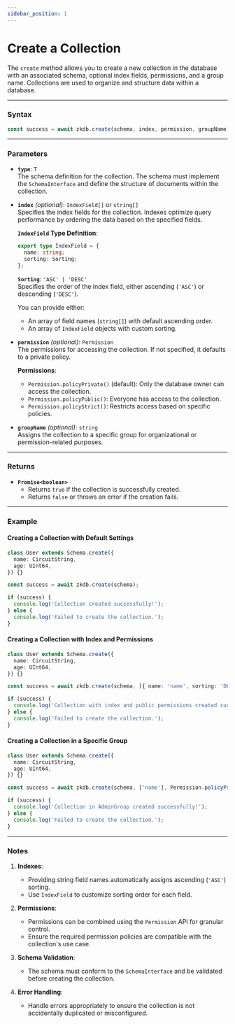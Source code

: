 ```yaml
---
sidebar_position: 1
---
```


# Create a Collection

The `create` method allows you to create a new collection in the database with an associated schema, optional index fields, permissions, and a group name. Collections are used to organize and structure data within a database.

---

### Syntax
```ts
const success = await zkdb.create(schema, index, permission, groupName);
```

---

### Parameters

- **`type`**: `T`  
  The schema definition for the collection. The schema must implement the `SchemaInterface` and define the structure of documents within the collection.

- **`index`** *(optional)*: `IndexField[]` or `string[]`  
  Specifies the index fields for the collection. Indexes optimize query performance by ordering the data based on the specified fields.

  **`IndexField` Type Definition**:
  ```ts
  export type IndexField = {
    name: string;
    sorting: Sorting;
  };
  ```

  **`Sorting`**: `'ASC' | 'DESC'`  
  Specifies the order of the index field, either ascending (`'ASC'`) or descending (`'DESC'`).

  You can provide either:
  - An array of field names (`string[]`) with default ascending order.
  - An array of `IndexField` objects with custom sorting.

- **`permission`** *(optional)*: `Permission`  
  The permissions for accessing the collection. If not specified, it defaults to a private policy.

  **Permissions**:
  - `Permission.policyPrivate()` (default): Only the database owner can access the collection.
  - `Permission.policyPublic()`: Everyone has access to the collection.
  - `Permission.policyStrict()`: Restricts access based on specific policies.

- **`groupName`** *(optional)*: `string`  
  Assigns the collection to a specific group for organizational or permission-related purposes.

---

### Returns

- **`Promise<boolean>`**  
  - Returns `true` if the collection is successfully created.
  - Returns `false` or throws an error if the creation fails.

---

### Example

#### **Creating a Collection with Default Settings**
```ts
class User extends Schema.create({
  name: CircuitString,
  age: UInt64,
}) {}

const success = await zkdb.create(schema);

if (success) {
  console.log('Collection created successfully!');
} else {
  console.log('Failed to create the collection.');
}
```

#### **Creating a Collection with Index and Permissions**
```ts
class User extends Schema.create({
  name: CircuitString,
  age: UInt64,
}) {}

const success = await zkdb.create(schema, [{ name: 'name', sorting: 'DESC' }], Permission.policyPublic());

if (success) {
  console.log('Collection with index and public permissions created successfully!');
} else {
  console.log('Failed to create the collection.');
}
```

#### **Creating a Collection in a Specific Group**
```ts
class User extends Schema.create({
  name: CircuitString,
  age: UInt64,
}) {}

const success = await zkdb.create(schema, ['name'], Permission.policyPrivate(), 'AdminGroup');

if (success) {
  console.log('Collection in AdminGroup created successfully!');
} else {
  console.log('Failed to create the collection.');
}
```

---

### Notes

1. **Indexes**:
   - Providing string field names automatically assigns ascending (`'ASC'`) sorting.
   - Use `IndexField` to customize sorting order for each field.

2. **Permissions**:
   - Permissions can be combined using the `Permission` API for granular control.
   - Ensure the required permission policies are compatible with the collection's use case.

3. **Schema Validation**:
   - The schema must conform to the `SchemaInterface` and be validated before creating the collection.

4. **Error Handling**:
   - Handle errors appropriately to ensure the collection is not accidentally duplicated or misconfigured.